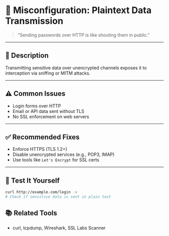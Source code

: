 # 📡 Misconfiguration: Plaintext Data Transmission

> "Sending passwords over HTTP is like shouting them in public."

---

## 🧯 Description

Transmitting sensitive data over unencrypted channels exposes it to interception via sniffing or MITM attacks.

---

## ⚠️ Common Issues

- Login forms over HTTP
- Email or API data sent without TLS
- No SSL enforcement on web servers

---

## ✅ Recommended Fixes

- Enforce HTTPS (TLS 1.2+)
- Disable unencrypted services (e.g., POP3, IMAP)
- Use tools like `Let's Encrypt` for SSL certs

---

## 🧪 Test It Yourself

```bash
curl http://example.com/login -v
# Check if sensitive data is sent in plain text
```


## 📚 Related Tools

- curl, tcpdump, Wireshark, SSL Labs Scanner


